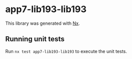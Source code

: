 # app7-lib193-lib193

This library was generated with [Nx](https://nx.dev).

## Running unit tests

Run `nx test app7-lib193-lib193` to execute the unit tests.
